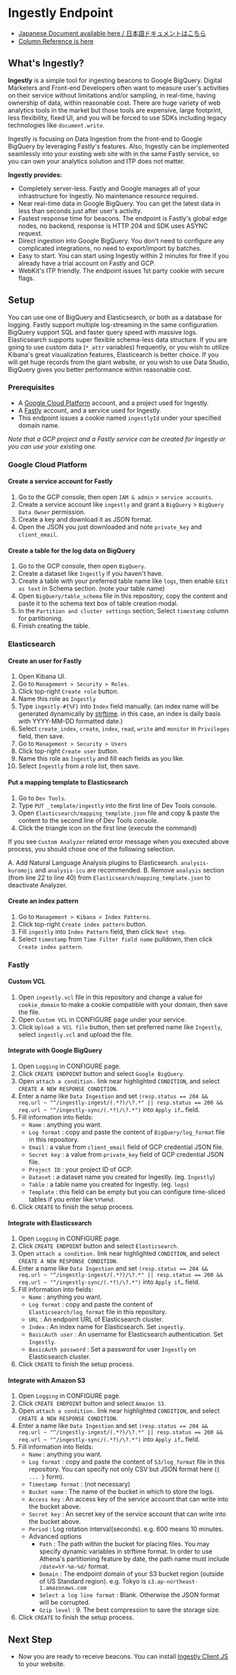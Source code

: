 # Ingestly Endpoint

- [Japanese Document available here / 日本語ドキュメントはこちら](./README-JP.md)
- [Column Reference is here](https://github.com/ingestly/ingestly-docs/blob/master/COLUMNS.md)

## What's Ingestly?

**Ingestly** is a simple tool for ingesting beacons to Google BigQuery. Digital Marketers and Front-end Developers often want to measure user's activities on their service without limitations and/or sampling, in real-time, having ownership of data, within reasonable cost. There are huge variety of web analytics tools in the market but those tools are expensive, large footprint, less flexibility, fixed UI, and you will be forced to use SDKs including legacy technologies like `document.write`.

Ingestly is focusing on Data Ingestion from the front-end to Google BigQuery by leveraging Fastly's features.
Also, Ingestly can be implemented seamlessly into your existing web site with in the same Fastly service, so you can own your analytics solution and ITP does not matter.

**Ingestly provides:**

- Completely server-less. Fastly and Google manages all of your infrastructure for Ingestly. No maintenance resource required.
- Near real-time data in Google BigQuery. You can get the latest data in less than seconds just after user's activity.
- Fastest response time for beacons. The endpoint is Fastly's global edge nodes, no backend, response is HTTP 204 and SDK uses ASYNC request.
- Direct ingestion into Google BigQuery. You don't need to configure any complicated integrations, no need to export/import by batches.
- Easy to start. You can start using Ingestly within 2 minutes for free if you already have a trial account on Fastly and GCP.
- WebKit's ITP friendly. The endpoint issues 1st party cookie with secure flags.

## Setup

You can use one of BigQuery and Elasticsearch, or both as a database for logging. Fastly support multiple log-streaming in the same configuration.
BigQuery support SQL and faster query speed with massive logs. Elasticsearch supports super flexible schema-less data structure.
If you are going to use custom data (`*_attr` variables) frequently, or you wish to utilize Kibana's great visualization features, Elasticearch is better choice.
If you will get huge records from the giant website, or you wish to use Data Studio, BigQuery gives you better performance within reasonable cost.

### Prerequisites
- A [Google Cloud Platform](https://cloud.google.com/) account, and a project used for Ingestly.
- A [Fastly](https://www.fastly.com/signup) account, and a service used for Ingestly.
- This endpoint issues a cookie named `ingestlyId` under your specified domain name.

*Note that a GCP project and a Fastly service can be created for Ingestly or you can use your existing one.*

### Google Cloud Platform

#### Create a service account for Fastly
1. Go to the GCP console, then open `IAM & admin` > `service accounts`.
2. Create a service account like `ingestly` and grant a `BigQuery` > `BigQuery Data Owner` permission.
3. Create a key and download it as JSON format.
4. Open the JSON you just downloaded and note `private_key` and `client_email`.

#### Create a table for the log data on BigQuery
1. Go to the GCP console, then open `BigQuery`.
2. Create a dataset like `Ingestly` if you haven't have.
3. Create a table with your preferred table name like `logs`, then enable `Edit as text` in Schema section. (note your table name)
4. Open `BigQuery/table_schema` file in this repository, copy the content and paste it to the schema text box of table creation modal.
5. In the `Partition and cluster settings` section, Select `timestamp` column for partitioning.
6. Finish creating the table.

### Elasticsearch

#### Create an user for Fastly
1. Open Kibana UI.
2. Go to `Management > Security > Roles`.
3. Click top-right `Create role` button.
4. Name this role as `Ingestly`
5. Type `ingestly-#{%F}` into `Index` field manually. (an index name will be generated dynamically by [strftime](http://man7.org/linux/man-pages/man3/strftime.3.html). in this case, an index is daily basis with YYYY-MM-DD formatted date.)
6. Select `create_index`, `create`, `index`, `read`, `write` and `monitor` in `Privileges` field, then save.
7. Go to `Management > Security > Users`
8. Click top-right `Create user` button.
9. Name this role as `Ingestly` and fill each fields as you like.
10. Select `Ingestly` from a role list, then save.

#### Put a mapping template to Elasticsearch
1. Go to `Dev Tools`.
2. Type `PUT _template/ingestly` into the first line of Dev Tools console.
3. Open `Elasticsearch/mapping_template.json` file and copy & paste the content to the second line of Dev Tools console.
4. Click the triangle icon on the first line (execute the command)

If you see `Custom Analyzer` related error message when you executed above process, you should chose one of the following selection.

A. Add Natural Language Analysis plugins to Elasticsearch. `analysis-kuromoji` and `analysis-icu` are recommended.
B. Remove `analysis` section (from line 22 to line 40) from `Elasticsearch/mapping_template.json` to deactivate Analyzer.

#### Create an index pattern
1. Go to `Management > Kibana > Index Patterns`.
2. Click top-right `Create index pattern` button.
3. Fill `ingestly` into `Index Pattern` field, then click `Next step`.
4. Select `timestamp` from `Time Filter field name` pulldown, then click `Create index pattern`.


### Fastly

#### Custom VCL
1. Open `ingestly.vcl` file in this repository and change a value for `cookie_domain` to make a cookie compatible with your domain, then save the file.
2. Open `Custom VCL` in CONFIGURE page under your service.
3. Click `Upload a VCL file` button, then set preferred name like `Ingestly`, select `ingestly.vcl` and upload the file.

#### Integrate with Google BigQuery
1. Open `Logging` in CONFIGURE page.
2. Click `CREATE ENDPOINT` button and select `Google BigQuery`.
3. Open `attach a condition.` link near highlighted `CONDITION`, and select `CREATE A NEW RESPONSE CONDITION`.
4. Enter a name like `Data Ingestion` and set `(resp.status == 204 && req.url ~ "^/ingestly-ingest/(.*?)/\?.*" || resp.status == 200 && req.url ~ "^/ingestly-sync/(.*?)/\?.*")` into `Apply if…` field.
5. Fill information into fields:
    - `Name` : anything you want.
    - `Log format` : copy and paste the content of `BigQuery/log_format` file in this repository.
    - `Email` : a value from `client_email` field of GCP credential JSON file.
    - `Secret key` : a value from `private_key` field of GCP credential JSON file.
    - `Project ID` : your project ID of GCP.
    - `Dataset` : a dataset name you created for Ingestly. (eg. `Ingestly`)
    - `Table` : a table name you created for Ingestly. (eg. `logs`)
    - `Template` : this field can be empty but you can configure time-sliced tables if you enter like `%Y%m%d`.
6. Click `CREATE` to finish the setup process.

#### Integrate with Elasticsearch
1. Open `Logging` in CONFIGURE page.
2. Click `CREATE ENDPOINT` button and select `Elasticsearch`.
3. Open `attach a condition.` link near highlighted `CONDITION`, and select `CREATE A NEW RESPONSE CONDITION`.
4. Enter a name like `Data Ingestion` and set `(resp.status == 204 && req.url ~ "^/ingestly-ingest/(.*?)/\?.*" || resp.status == 200 && req.url ~ "^/ingestly-sync/(.*?)/\?.*")` into `Apply if…` field.
5. Fill information into fields:
    - `Name` : anything you want.
    - `Log format` : copy and paste the content of `Elasticsearch/log_format` file in this repository.
    - `URL` : An endpoint URL of Elasticsearch cluster.
    - `Index` : An index name for Elasticsearch. Set `ingestly`.
    - `BasicAuth user` : An username for Elasticsearch authentication. Set `Ingestly`.
    - `BasicAuth password` : Set a password for user `Ingestly` on Elasticsearch cluster.
6. Click `CREATE` to finish the setup process.

#### Integrate with Amazon S3
1. Open `Logging` in CONFIGURE page.
2. Click `CREATE ENDPOINT` button and select `Amazon S3`.
3. Open `attach a condition.` link near highlighted `CONDITION`, and select `CREATE A NEW RESPONSE CONDITION`.
4. Enter a name like `Data Ingestion` and set `(resp.status == 204 && req.url ~ "^/ingestly-ingest/(.*?)/\?.*" || resp.status == 200 && req.url ~ "^/ingestly-sync/(.*?)/\?.*")` into `Apply if…` field.
5. Fill information into fields:
    - `Name` : anything you want.
    - `Log format` : copy and paste the content of `S3/log_format` file in this repository. You can specify not only CSV but JSON format here (`{ ... }` form).
    - `Timestamp format` : (not necessary)
    - `Bucket name` : The name of the bucket in which to store the logs.
    - `Access key` : An access key of the service account that can write into the bucket above.
    - `Secret key` : An secret key of the service account that can write into the bucket above.
    - `Period` : Log rotation interval(seconds). e.g. 600 means 10 minutes.
    - Advanced options
        - `Path` : The path within the bucket for placing files. You may specify dynamic variables in strftime format. In order to use Athena's partitioning feature by date, the path name must include `/date=%Y-%m-%d/` format.
        - `Domain` : The endpoint domain of your S3 bucket region (outside of US Standard region). e.g. Tokyo is `s3.ap-northeast-1.amazonaws.com`
        - `Select a log line format` : Blank. Otherwise the JSON format will be corrupted.
        - `Gzip level` : 9. The best compression to save the storage size.
6. Click `CREATE` to finish the setup process.


## Next Step
- Now you are ready to receive beacons. You can install [Ingestly Client JS](https://github.com/ingestly/ingestly-client-js) to your website.
